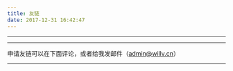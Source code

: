 ```yaml
---
title: 友链
date: 2017-12-31 16:42:47
---
```

_ _ _



------
申请友链可以在下面评论，或者给我发邮件（admin@willv.cn）
_ _ _

